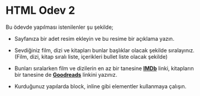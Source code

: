 # HTML Odev 2

Bu ödevde yapılması istenilenler şu şekilde;

- Sayfanıza bir adet resim ekleyin ve bu resime bir açıklama yazın.

- Sevdiğiniz film, dizi ve kitapları bunlar başlıklar olacak şekilde sıralayınız. (Film, dizi, kitap sıralı liste, içerikleri bullet liste olacak şekilde)

- Bunları sıralarken film ve dizilerin en az bir tanesine [**IMDb**](https://www.imdb.com/) linki, kitapların bir tanesine de  [**Goodreads**](https://www.goodreads.com/)  linkini yazınız.

- Kurduğunuz yapılarda block, inline gibi elementler kullanmaya çalışın.
